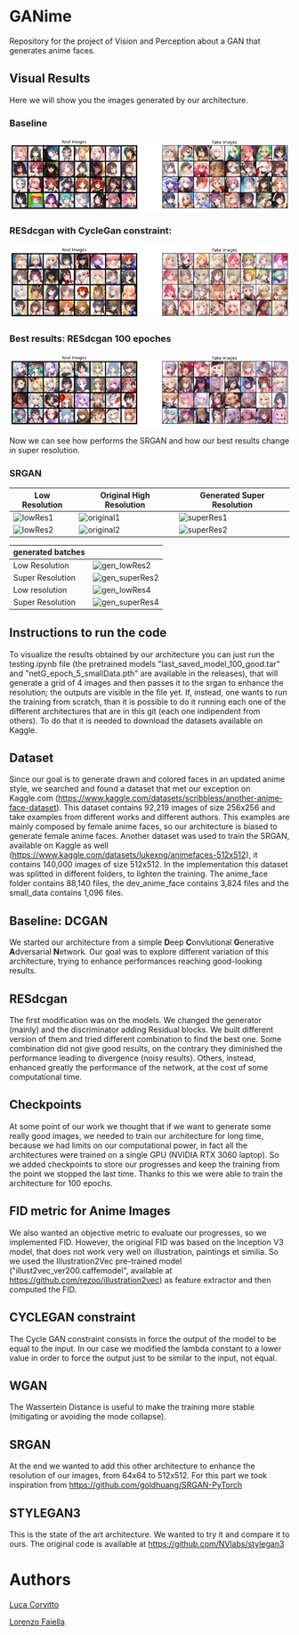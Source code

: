 # GANime
Repository for the project of Vision and Perception about a GAN that generates anime faces.

## Visual Results
Here we will show you the images generated by our architecture.
### Baseline
![plot](./results/DCGAN/output.png)
### RESdcgan with CycleGan constraint:
![plot](./results/RESdcgan_CGAN/output.png)
### Best results: RESdcgan 100 epoches
![plot](./results/RESdcgan/output100GOOD.png)

Now we can see how performs the SRGAN and how our best results change in super resolution.

### SRGAN

| Low Resolution | Original High Resolution | Generated Super Resolution |
| ------- | ----------------- | ------------------- |
| ![lowRes1](https://github.com/LucaCorvitto/VISIOPE_GANime_corvitto_faiella/assets/87773518/35e3d4e4-6b3e-4693-a319-84215c4c120c) | ![original1](https://github.com/LucaCorvitto/VISIOPE_GANime_corvitto_faiella/assets/87773518/eb3be25d-837c-4b07-b0a1-c3ec28cbbac2) | ![superRes1](https://github.com/LucaCorvitto/VISIOPE_GANime_corvitto_faiella/assets/87773518/fcdb1470-2071-4434-b783-818f3c2d4cf5) |
| ![lowRes2](https://github.com/LucaCorvitto/VISIOPE_GANime_corvitto_faiella/assets/87773518/fdfd073b-8c0c-4045-9076-d15612dd454a) | ![original2](https://github.com/LucaCorvitto/VISIOPE_GANime_corvitto_faiella/assets/87773518/6d762750-c2d7-479f-a1b2-2d987735247d) | ![superRes2](https://github.com/LucaCorvitto/VISIOPE_GANime_corvitto_faiella/assets/87773518/93d29b8a-c883-4822-80a1-e95e652587bb)

| generated batches |     |
| ----------------- | --- |
| Low Resolution | ![gen_lowRes2](https://github.com/LucaCorvitto/VISIOPE_GANime_corvitto_faiella/assets/87773518/c23af9ce-a2a6-4566-8c82-cd9bfe04c723) |
| Super Resolution | ![gen_superRes2](https://github.com/LucaCorvitto/VISIOPE_GANime_corvitto_faiella/assets/87773518/faeb36a4-09fa-4c33-b8fc-625c83f76e2e) |
| Low resolution | ![gen_lowRes4](https://github.com/LucaCorvitto/VISIOPE_GANime_corvitto_faiella/assets/87773518/3c910694-54b9-4ceb-9175-c5c90a327f7e) |
| Super Resolution | ![gen_superRes4](https://github.com/LucaCorvitto/VISIOPE_GANime_corvitto_faiella/assets/87773518/e929bd05-928a-4cc6-9c1c-038a71a5de9c) |

<!-- <td colspan=2>Second example</td>-->


## Instructions to run the code
To visualize the results obtained by our architecture you can just run the testing.ipynb file (the pretrained models "last_saved_model_100_good.tar" and "netG_epoch_5_smallData.pth" are available in the releases), that will generate a grid of 4 images and then passes it to the srgan to enhance the resolution; the outputs are visible in the file yet.
If, instead, one wants to run the training from scratch, than it is possible to do it running each one of the different architectures that are in this git (each one indipendent from others). To do that it is needed to download the datasets available on Kaggle.

## Dataset
Since our goal is to generate drawn and colored faces in an updated anime style, we searched and found a dataset that met our exception on Kaggle.com (https://www.kaggle.com/datasets/scribbless/another-anime-face-dataset). This dataset contains 92,219 images of size 256x256 and take examples from different works and different authors. This examples are mainly composed by female anime faces, so our architecture is biased to generate female anime faces.
Another dataset was used to train the SRGAN, available on Kaggle as well (https://www.kaggle.com/datasets/lukexng/animefaces-512x512), it contains 140,000 images of size 512x512. In the implementation this dataset was splitted in different folders, to lighten the training. The anime_face folder contains 88,140 files, the dev_anime_face contains 3,824 files and the small_data contains 1,096 files.

## Baseline: DCGAN
We started our architecture from a simple **D**eep **C**onvlutional **G**enerative **A**dversarial **N**etwork.
Our goal was to explore different variation of this architecture, trying to enhance performances reaching good-looking results.

## RESdcgan
The first modification was on the models. We changed the generator (mainly) and the discriminator adding Residual blocks.
We built different version of them and tried different combination to find the best one.
Some combination did not give good results, on the contrary they diminished the performance leading to divergence (noisy results).
Others, instead, enhanced greatly the performance of the network, at the cost of some computational time.

## Checkpoints
At some point of our work we thought that if we want to generate some really good images, we needed to train our architecture for long time, because we had limits on our computational power, in fact all the architectures were trained on a single GPU (NVIDIA RTX 3060 laptop).
So we added checkpoints to store our progresses and keep the training from the point we stopped the last time.
Thanks to this we were able to train the architecture for 100 epochs.

## FID metric for Anime Images
We also wanted an objective metric to evaluate our progresses, so we implemented FID.
However, the original FID was based on the Inception V3 model, that does not work very well on illustration, paintings et similia.
So we used the Illustration2Vec pre-trained model ("illust2vec_ver200.caffemodel", available at https://github.com/rezoo/illustration2vec) as feature extractor and then computed the FID.

## CYCLEGAN constraint
The Cycle GAN constraint consists in force the output of the model to be equal to the input.
In our case we modified the lambda constant to a lower value in order to force the output just to be similar to the input, not equal.

## WGAN
The Wassertein Distance is useful to make the training more stable (mitigating or avoiding the mode collapse).

## SRGAN
At the end we wanted to add this other architecture to enhance the resolution of our images, from 64x64 to 512x512. For this part we took inspiration from https://github.com/goldhuang/SRGAN-PyTorch

## STYLEGAN3
This is the state of the art architecture. We wanted to try it and compare it to ours. The original code is available at https://github.com/NVlabs/stylegan3

# Authors
[Luca Corvitto](https://github.com/LucaCorvitto)

[Lorenzo Faiella](https://github.com/FiscalTax)

